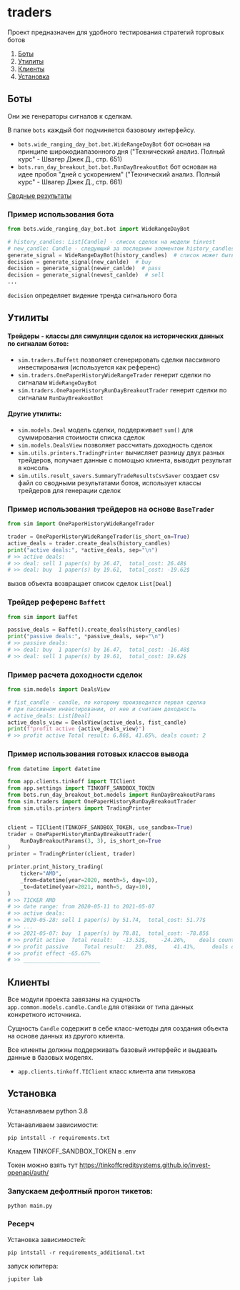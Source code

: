 # traders
Проект предназначен для удобного тестирования стратегий торговых ботов

1. [Боты](#Боты)
2. [Утилиты](#Утилиты)
3. [Клиенты](#Клиенты)
4. [Установка](#Установка)

## Боты
Они же генераторы сигналов к сделкам.

В папке `bots` каждый бот подчиняется базовому интерфейсу.

* `bots.wide_ranging_day_bot.bot.WideRangeDayBot` бот основан на принципе широкодиапазонного дня ("Технический анализ. Полный курс" - Швагер Джек Д., стр. 651)
* `bots.run_day_breakout_bot.bot.RunDayBreakoutBot` бот основан на идее пробоя "дней с ускорением" ("Технический анализ. Полный курс" - Швагер Джек Д., стр. 661)

[Сводные результаты](https://docs.google.com/spreadsheets/d/1wf5TFp-be7NA-CUFTeJP__qhKkk7ryCaWQHjIkndQ4g/edit?usp=sharing)

### Пример использования бота
```python
from bots.wide_ranging_day_bot.bot import WideRangeDayBot

# history_candles: List[Candle] - список сделок на модели tinvest
# new_candle: Candle - следующий за последним элементом history_candles 
generate_signal = WideRangeDayBot(history_candles)  # список может быть пустым
decision = generate_signal(new_canlde)  # buy
decision = generate_signal(newer_canlde)  # pass
decision = generate_signal(newest_canlde)  # sell
...
```
`decision` определяет видение тренда сигнального бота 

## Утилиты
#### Трейдеры - классы для симуляции сделок на исторических данных по сигналам ботов:
* `sim.traders.Buffett` позволяет сгенерировать сделки пассивного инвестирования (используется как референс)
* `sim.traders.OnePaperHistoryWideRangeTrader` генерит сделки по сигналам `WideRangeDayBot` 
* `sim.traders.OnePaperHistoryRunDayBreakoutTrader` генерит сделки по сигналам `RunDayBreakoutBot`
  

#### Другие утилиты:
* `sim.models.Deal` модель сделки, поддерживает `sum()` для суммирования стоимости списка сделок
* `sim.models.DealsView` позволяет рассчитать доходность сделок
* `sim.utils.printers.TradingPrinter` вычисляет разницу двух разных трейдеров, получает данные с помощью клиента, выводит результат в консоль
* `sim.utils.result_savers.SummaryTradeResultsCsvSaver` создает csv файл со сводными результатами ботов, использует классы трейдеров для генерации сделок

### Пример использования трейдеров на основе `BaseTrader`
```python
from sim import OnePaperHistoryWideRangeTrader

trader = OnePaperHistoryWideRangeTrader(is_short_on=True)
active_deals = trader.create_deals(history_candles)
print("active deals:", *active_deals, sep="\n")
# >> active deals:
# >> deal: sell 1 paper(s) by 26.47,  total_cost: 26.48$
# >> deal: buy  1 paper(s) by 19.61,  total_cost: -19.62$
```
вызов объекта возвращает список сделок `List[Deal]`

### Трейдер референс `Baffett`
```python
from sim import Baffet

passive_deals = Baffet().create_deals(history_candles)
print("passive deals:", *passive_deals, sep="\n")
# >> passive deals:
# >> deal: buy  1 paper(s) by 16.47,  total_cost: -16.48$
# >> deal: sell 1 paper(s) by 19.61,  total_cost: 19.62$
```
### Пример расчета доходности сделок
```python
from sim.models import DealsView

# fist_candle - candle, по которому производится первая сделка
# при пассивном инвестировании, от нее и считаем доходность
# active_deals: List[Deal]
active_deals_view = DealsView(active_deals, fist_candle)
print(f"profit active {active_deals_view}")
# >> profit active Total result: 6.86$, 41.65%, deals count: 2
```

### Пример использования готовых классов вывода
```python
from datetime import datetime

from app.clients.tinkoff import TIClient
from app.settings import TINKOFF_SANDBOX_TOKEN
from bots.run_day_breakout_bot.models import RunDayBreakoutParams
from sim.traders import OnePaperHistoryRunDayBreakoutTrader
from sim.utils.printers import TradingPrinter


client = TIClient(TINKOFF_SANDBOX_TOKEN, use_sandbox=True)
trader = OnePaperHistoryRunDayBreakoutTrader(
    RunDayBreakoutParams(3, 3), is_short_on=True
)
printer = TradingPrinter(client, trader)

printer.print_history_trading(
    ticker="AMD",
    _from=datetime(year=2020, month=5, day=10),
    _to=datetime(year=2021, month=5, day=10),
)
# >> TICKER AMD
# >> date range: from 2020-05-11 to 2021-05-07
# >> active deals:
# >> 2020-05-28: sell 1 paper(s) by 51.74,  total_cost: 51.77$
# >> ...
# >> 2021-05-07: buy  1 paper(s) by 78.81,  total_cost: -78.85$
# >> profit active 	Total result: 	-13.52$, 	-24.26%, 	deals count: 10
# >> profit passive 	Total result: 	23.08$, 	41.41%, 	deals count: 2
# >> profit effect -65.67%
# >> ________________________
```

## Клиенты
Все модули проекта завязаны на сущность `app.common.models.candle.Candle` для отвязки от типа данных конкретного источника.

Сущность `Candle` содержит в себе класс-методы для создания объекта на основе данных из другого клиента.

Все клиенты должны поддерживать базовый интерфейс и выдавать данные в базовых моделях.
* `app.clients.tinkoff.TIClient` класс клиента апи тинькова

## Установка
Устанавливаем python 3.8

Устанавливаем зависимости:

```pip intstall -r requirements.txt```

Кладем TINKOFF_SANDBOX_TOKEN в .env

Токен можно взять тут
https://tinkoffcreditsystems.github.io/invest-openapi/auth/

### Запускаем дефолтный прогон тикетов:

```python main.py```


### Ресерч

Установка зависимостей:

```pip intstall -r requirements_additional.txt```

запуск юпитера:

```jupiter lab```
